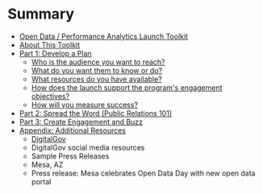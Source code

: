 # Summary

* [Open Data / Performance Analytics Launch Toolkit](README.md)
* [About This Toolkit](about.md)
* [Part 1: Develop a Plan](part1.md)
  * [Who is the audience you want to reach?](who.md)
  * [What do you want them to know or do?](whatdoyou.md)
  * [What resources do you have available?](whatresources.md)
  * [How does the launch support the program's engagement objectives?](howdoesthelaunch.md)
  * [How will you measure success?](howwillyoumeasure.md)
* [Part 2: Spread the Word (Public Relations 101)](part2.md)
* [Part 3: Create Engagement and Buzz](part3.md)
* [Appendix: Additional Resources](appendix.md)
  * [DigitalGov](digitalgov.md)
  * DigitalGov social media resources
  * Sample Press Releases
  * Mesa, AZ
  * Press release: Mesa celebrates Open Data Day with new open data portal

